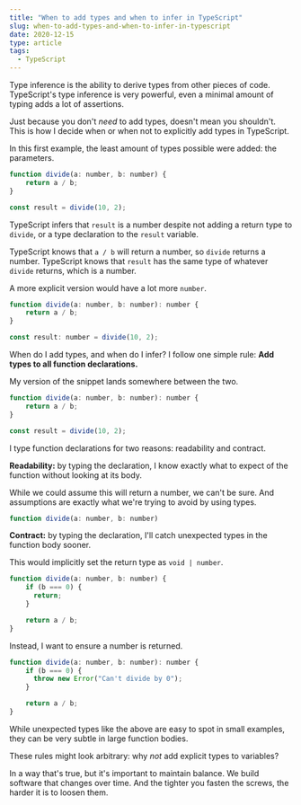 ```yaml
---
title: "When to add types and when to infer in TypeScript"
slug: when-to-add-types-and-when-to-infer-in-typescript
date: 2020-12-15
type: article
tags:
  - TypeScript
---
```


Type inference is the ability to derive types from other pieces of code. TypeScript's type inference is very powerful, even a minimal amount of typing adds a lot of assertions.

Just because you don't _need_ to add types, doesn't mean you shouldn't. This is how I decide when or when not to explicitly add types in TypeScript.

<!--more-->

In this first example, the least amount of types possible were added: the parameters.

```js
function divide(a: number, b: number) {
    return a / b;
}

const result = divide(10, 2);
```

TypeScript infers that `result` is a number despite not adding a return type to `divide`, or a type declaration to the `result` variable.

TypeScript knows that `a / b` will return a number, so `divide` returns a number. TypeScript knows that `result` has the same type of whatever `divide` returns, which is a number.

A more explicit version would have a lot more `number`.

```js
function divide(a: number, b: number): number {
    return a / b;
}

const result: number = divide(10, 2);
```

When do I add types, and when do I infer? I follow one simple rule: **Add types to all function declarations.**

My version of the snippet lands somewhere between the two.

```js
function divide(a: number, b: number): number {
    return a / b;
}

const result = divide(10, 2);
```

I type function declarations for two reasons: readability and contract.

**Readability:** by typing the declaration, I know exactly what to expect of the function without looking at its body.

While we could assume this will return a number, we can't be sure. And assumptions are exactly what we're trying to avoid by using types.

```js
function divide(a: number, b: number)
```

**Contract:** by typing the declaration, I'll catch unexpected types in the function body sooner.

This would implicitly set the return type as `void | number`.

```js
function divide(a: number, b: number) {
    if (b === 0) {
      return;
    }

    return a / b;
}
```

Instead, I want to ensure a number is returned.

```js
function divide(a: number, b: number): number {
    if (b === 0) {
      throw new Error("Can't divide by 0");
    }

    return a / b;
}
```

While unexpected types like the above are easy to spot in small examples, they can be very subtle in large function bodies.

These rules might look arbitrary: why _not_ add explicit types to variables?

In a way that's true, but it's important to maintain balance. We build software that changes over time. And the tighter you fasten the screws, the harder it is to loosen them.
